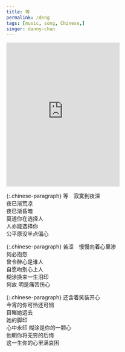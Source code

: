 ```yaml
---
title: 等
permalink: /deng
tags: [music, song, Chinese,]
singer: danny-chan
---
```


<iframe src="https://open.spotify.com/embed/track/7rLaea3UAlylsR8fUYcAwr" width="300" height="380" frameborder="0" allowtransparency="true" allow="encrypted-media"></iframe>

{:.chinese-paragraph}
等　寂寞到夜深  
夜已渐荒凉  
夜已渐昏暗  
莫道你在选择人  
人亦能选择你  
公平原没半点偏心

{:.chinese-paragraph}
苦涩　慢慢向着心里渗  
何必抱怨  
曾令醉心是谁人  
自愿吻别心上人  
糊涂换来一生泪印  
何故 明是痛苦伤心

{:.chinese-paragraph}
还含着笑装开心  
今宵的你可怜还可悯  
目睹她远去  
她的脚印  
心中永印
糊涂是你的一颗心  
他朝你将无穷的后悔  
这一生你的心里满哀困
